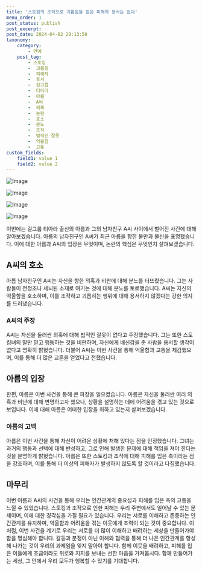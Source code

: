 ```yaml
---
title: '스토킹의 조작으로 괴롭힘을 받은 피해자 용서는 없다'
menu_order: 1
post_status: publish
post_excerpt: 
post_date: 2024-04-02 20:13:50
taxonomy:
    category:
        - 연예
    post_tag:
        - 스토킹
        -  괴롭힘
        -  피해자
        -  용서
        -  걸그룹
        -  티아라
        -  아름
        -  A씨
        -  의혹
        -  논란
        -  호소
        -  분노
        -  조작
        -  법적인 잘못
        -  억울함
        -  고통
custom_fields:
    field1: value 1
    field2: value 2
---
```


![Image](https://mimgnews.pstatic.net/image/108/2024/04/02/0003225446_001_20240402164607546.jpg?type=w540)

![Image](https://ssl.pstatic.net/mimgnews/image/108/2024/04/02/0003225446_002_20240402164607569.jpg?type=w540)

![Image](https://mimgnews.pstatic.net/image/108/2024/04/02/0003225446_003_20240402164607633.jpg?type=w540)

![Image](https://ssl.pstatic.net/mimgnews/image/108/2024/04/02/0003225446_004_20240402164607689.jpg?type=w540)

이번에는 걸그룹 티아라 출신의 아름과 그의 남자친구 A씨 사이에서 벌어진 사건에 대해 알아보겠습니다. 아름의 남자친구인 A씨가 최근 아름을 향한 불만과 불신을 표명했습니다. 이에 대한 아름과 A씨의 입장은 무엇이며, 논란의 핵심은 무엇인지 살펴보겠습니다.
## A씨의 호소
아름 남자친구인 A씨는 자신을 향한 의혹과 비판에 대해 분노를 터뜨렸습니다. 그는 사람들이 전청조나 세뇌된 소재로 여기는 것에 대해 분노를 토로했습니다. A씨는 자신의 억울함을 호소하며, 이를 조작하고 괴롭히는 행위에 대해 용서하지 않겠다는 강한 의지를 드러냈습니다.
### A씨의 주장
A씨는 자신을 둘러싼 의혹에 대해 법적인 잘못이 없다고 주장했습니다. 그는 또한 스토킹녀의 말만 믿고 행동하는 것을 비판하며, 자신에게 배신감을 준 사람을 용서할 생각이 없다고 명확히 밝혔습니다. 더불어 A씨는 이번 사건을 통해 억울함과 고통을 체감했으며, 이를 통해 더 많은 교훈을 얻었다고 전했습니다.
## 아름의 입장
한편, 아름은 이번 사건을 통해 큰 파장을 일으켰습니다. 아름은 자신을 둘러싼 여러 의혹과 비난에 대해 변명하고자 했으나, 상황을 설명하는 데에 어려움을 겪고 있는 것으로 보입니다. 이에 대해 아름은 어떠한 입장을 취하고 있는지 살펴보겠습니다.
### 아름의 고백
아름은 이번 사건을 통해 자신이 어려운 상황에 처해 있다는 점을 인정했습니다. 그녀는 과거의 행동과 선택에 대해 반성하고, 그로 인해 발생한 문제에 대해 책임을 져야 한다는 것을 분명하게 밝혔습니다. 아름은 또한 스토킹과 조작에 대해 피해를 입은 측이라는 점을 강조하며, 이를 통해 더 이상의 피해자가 발생하지 않도록 할 것이라고 다짐했습니다.
## 마무리
이번 아름과 A씨의 사건을 통해 우리는 인간관계의 중요성과 피해를 입은 측의 고통을 느낄 수 있었습니다. 스토킹과 조작으로 인한 피해는 우리 주변에서도 일어날 수 있는 문제이며, 이에 대한 경각심을 가질 필요가 있습니다. 우리는 서로를 이해하고 존중하는 인간관계를 유지하며, 억울함과 어려움을 겪는 이웃에게 조력이 되는 것이 중요합니다.
이처럼, 이번 사건을 계기로 우리는 서로를 더 많이 이해하고 배려하는 세상을 만들어가야 함을 명심해야 합니다. 갈등과 분쟁이 아닌 이해와 협력을 통해 더 나은 인간관계를 형성해 나가는 것이 우리의 과제임을 잊지 말아야 합니다. 함께 이웃을 배려하고, 피해를 입은 이들에게 조금이라도 위로와 지지를 보내는 선한 마음을 가져봅시다. 함께 만들어가는 세상, 그 안에서 우리 모두가 행복할 수 있기를 기대합니다.
